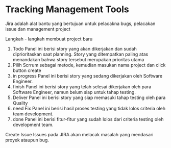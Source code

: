 <h1> Tracking Management Tools  </h1>

Jira adalah alat bantu yang bertujuan untuk pelacakna bugs, pelacakan issue dan management project

Langkah - langkah membuat project baru
1. Todo
Panel ini berisi story yang akan dikerjakan dan sudah diprioritaskan saat planning. Story yang ditempatkan paling atas menandakan bahwa story tersebut merupakan prioritas utama
2. Pilih Scrrum 
sebagai metode, kemudian masukan nama project dan click button create
3. in progress
Panel ini berisi story yang sedang dikerjakan oleh Software Engineer.
4. finish
Panel ini berisi story yang telah selesai dikerjakan oleh para Software Engineer, namun belum siap untuk tahap testing.
5. Deliver
Panel ini berisi story yang siap memasuki tahap testing oleh para Quality
6. need Fix
Panel ini berisi hasil proses testing yang tidak lolos criteria oleh team development.
7. done
Panel ini berisi fitur-fitur yang sudah lolos dari criteria testing oleh development team.

Create Issue
Issues pada JIRA akan melacak masalah yang mendasari proyek ataupun bug.
